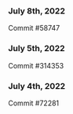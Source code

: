 ### July 8th, 2022

Commit #58747

### July 5th, 2022

Commit #314353


### July 4th, 2022

Commit #72281
